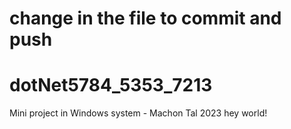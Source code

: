 # change in the file to commit and push
# dotNet5784_5353_7213
Mini project in Windows system - Machon Tal 2023
hey world!
